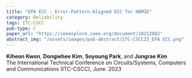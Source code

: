 ```yaml
---
title: "EPA ECC : Error-Pattern-Aligned ECC for HBM2E"
category: Reliability
tags: ITC-CSCC
pub-type: C
paper_url: "https://ieeexplore.ieee.org/document/10212882"
abstract_img: "/assets/images/pub-abstract/ITC-CSCC23_EPA ECC.png"
---
```


**Kiheon Kwon**, **Dongwhee Kim**, **Soyoung Park**, and **Jungrae Kim** <br>
The International Technical Conference on Circuits/Systems, Computers and Communications (ITC-CSCC), June. 2023
